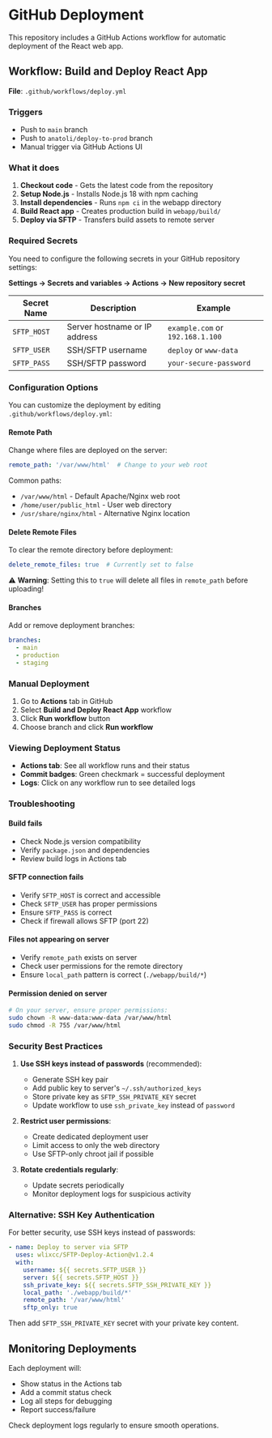 # GitHub Deployment

This repository includes a GitHub Actions workflow for automatic deployment of the React web app.

## Workflow: Build and Deploy React App

**File**: `.github/workflows/deploy.yml`

### Triggers

- Push to `main` branch
- Push to `anatoli/deploy-to-prod` branch
- Manual trigger via GitHub Actions UI

### What it does

1. **Checkout code** - Gets the latest code from the repository
2. **Setup Node.js** - Installs Node.js 18 with npm caching
3. **Install dependencies** - Runs `npm ci` in the webapp directory
4. **Build React app** - Creates production build in `webapp/build/`
5. **Deploy via SFTP** - Transfers build assets to remote server

### Required Secrets

You need to configure the following secrets in your GitHub repository settings:

**Settings → Secrets and variables → Actions → New repository secret**

| Secret Name | Description | Example |
|-------------|-------------|---------|
| `SFTP_HOST` | Server hostname or IP address | `example.com` or `192.168.1.100` |
| `SFTP_USER` | SSH/SFTP username | `deploy` or `www-data` |
| `SFTP_PASS` | SSH/SFTP password | `your-secure-password` |

### Configuration Options

You can customize the deployment by editing `.github/workflows/deploy.yml`:

#### Remote Path
Change where files are deployed on the server:
```yaml
remote_path: '/var/www/html'  # Change to your web root
```

Common paths:
- `/var/www/html` - Default Apache/Nginx web root
- `/home/user/public_html` - User web directory
- `/usr/share/nginx/html` - Alternative Nginx location

#### Delete Remote Files
To clear the remote directory before deployment:
```yaml
delete_remote_files: true  # Currently set to false
```

⚠️ **Warning**: Setting this to `true` will delete all files in `remote_path` before uploading!

#### Branches
Add or remove deployment branches:
```yaml
branches:
  - main
  - production
  - staging
```

### Manual Deployment

1. Go to **Actions** tab in GitHub
2. Select **Build and Deploy React App** workflow
3. Click **Run workflow** button
4. Choose branch and click **Run workflow**

### Viewing Deployment Status

- **Actions tab**: See all workflow runs and their status
- **Commit badges**: Green checkmark = successful deployment
- **Logs**: Click on any workflow run to see detailed logs

### Troubleshooting

#### Build fails
- Check Node.js version compatibility
- Verify `package.json` and dependencies
- Review build logs in Actions tab

#### SFTP connection fails
- Verify `SFTP_HOST` is correct and accessible
- Check `SFTP_USER` has proper permissions
- Ensure `SFTP_PASS` is correct
- Check if firewall allows SFTP (port 22)

#### Files not appearing on server
- Verify `remote_path` exists on server
- Check user permissions for the remote directory
- Ensure `local_path` pattern is correct (`./webapp/build/*`)

#### Permission denied on server
```bash
# On your server, ensure proper permissions:
sudo chown -R www-data:www-data /var/www/html
sudo chmod -R 755 /var/www/html
```

### Security Best Practices

1. **Use SSH keys instead of passwords** (recommended):
   - Generate SSH key pair
   - Add public key to server's `~/.ssh/authorized_keys`
   - Store private key as `SFTP_SSH_PRIVATE_KEY` secret
   - Update workflow to use `ssh_private_key` instead of `password`

2. **Restrict user permissions**:
   - Create dedicated deployment user
   - Limit access to only the web directory
   - Use SFTP-only chroot jail if possible

3. **Rotate credentials regularly**:
   - Update secrets periodically
   - Monitor deployment logs for suspicious activity

### Alternative: SSH Key Authentication

For better security, use SSH keys instead of passwords:

```yaml
- name: Deploy to server via SFTP
  uses: wlixcc/SFTP-Deploy-Action@v1.2.4
  with:
    username: ${{ secrets.SFTP_USER }}
    server: ${{ secrets.SFTP_HOST }}
    ssh_private_key: ${{ secrets.SFTP_SSH_PRIVATE_KEY }}
    local_path: './webapp/build/*'
    remote_path: '/var/www/html'
    sftp_only: true
```

Then add `SFTP_SSH_PRIVATE_KEY` secret with your private key content.

## Monitoring Deployments

Each deployment will:
- Show status in the Actions tab
- Add a commit status check
- Log all steps for debugging
- Report success/failure

Check deployment logs regularly to ensure smooth operations.
